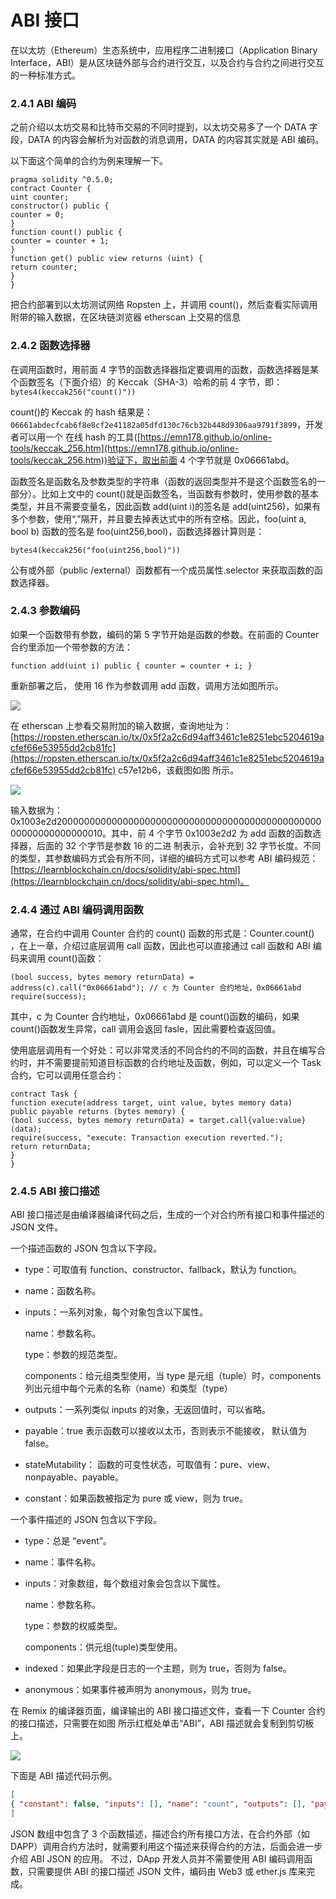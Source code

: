 # ABI 接口

在以太坊（Ethereum）生态系统中，应用程序二进制接口（Application Binary Interface，ABI）是从区块链外部与合约进行交互，以及合约与合约之间进行交互的一种标准方式。

### 2.4.1 ABI 编码

之前介绍以太坊交易和比特币交易的不同时提到，以太坊交易多了一个 DATA 字段，DATA 的内容会解析为对函数的消息调用，DATA 的内容其实就是 ABI 编码。

以下面这个简单的合约为例来理解一下。

```solidity
pragma solidity ^0.5.0; 
contract Counter { 
uint counter; 
constructor() public { 
counter = 0; 
} 
function count() public { 
counter = counter + 1; 
} 
function get() public view returns (uint) { 
return counter; 
} 
}
```

把合约部署到以太坊测试网络 Ropsten 上，并调用 count()，然后查看实际调用附带的输入数据，在区块链浏览器 etherscan 上交易的信息

### 2.4.2 函数选择器

在调用函数时，用前面 4 字节的函数选择器指定要调用的函数，函数选择器是某个函数签名（下面介绍）的 Keccak（SHA-3）哈希的前 4 字节，即： `bytes4(keccak256("count()")) `

count()的 Keccak 的 hash 结果是： `06661abdecfcab6f8e8cf2e41182a05dfd130c76cb32b448d9306aa9791f3899`，开发者可以用一个 在线 hash 的工具([https://emn178.github.io/online-tools/keccak_256.htm](https://emn178.github.io/online-tools/keccak_256.htm))验证下，取出前面 4 个字节就是 0x06661abd。

函数签名是函数名及参数类型的字符串（函数的返回类型并不是这个函数签名的一部分）。比如上文中的 count()就是函数签名，当函数有参数时，使用参数的基本类型，并且不需要变量名，因此函数 add(uint i)的签名是 add(uint256)，如果有多个参数，使用“,”隔开，并且要去掉表达式中的所有空格。因此，foo(uint a, bool b) 函数的签名是 foo(uint256,bool)，函数选择器计算则是：

`bytes4(keccak256("foo(uint256,bool)")) `

公有或外部（public /external）函数都有一个成员属性.selector 来获取函数的函数选择器。

### 2.4.3 参数编码

如果一个函数带有参数，编码的第 5 字节开始是函数的参数。在前面的 Counter 合约里添加一个带参数的方法：

`function add(uint i) public { counter = counter + i; } `

重新部署之后， 使用 16 作为参数调用 add 函数，调用方法如图所示。

![](static/QkoabyhyhoeFXDxmMxFcZoTrnWh.png)

在 etherscan 上参看交易附加的输入数据，查询地址为： [https://ropsten.etherscan.io/tx/0x5f2a2c6d94aff3461c1e8251ebc5204619acfef66e53955dd2cb81fc](https://ropsten.etherscan.io/tx/0x5f2a2c6d94aff3461c1e8251ebc5204619acfef66e53955dd2cb81fc) c57e12b6，该截图如图  所示。

![](static/EJBvbr85HoBkV8xcl1NcTjtWnfc.png)

输入数据为： 0x1003e2d20000000000000000000000000000000000000000000000000000000000000010。其中，前 4 个字节 0x1003e2d2 为 add 函数的函数选择器，后面的 32 个字节是参数 16 的二进 制表示，会补充到 32 字节长度。不同的类型，其参数编码方式会有所不同，详细的编码方式可以参考 ABI 编码规范：[https://learnblockchain.cn/docs/solidity/abi-spec.html](https://learnblockchain.cn/docs/solidity/abi-spec.html)。

### 2.4.4 通过 ABI 编码调用函数

通常，在合约中调用 Counter 合约的 count() 函数的形式是：Counter.count() ，在上一章，介绍过底层调用 call 函数，因此也可以直接通过 call 函数和 ABI 编码来调用 count()函数：

```
(bool success, bytes memory returnData) = address(c).call("0x06661abd"); // c 为 Counter 合约地址，0x06661abd
require(success);
```

其中，c 为 Counter 合约地址，0x06661abd 是 count()函数的编码，如果 count()函数发生异常，call 调用会返回 fasle，因此需要检查返回值。

使用底层调用有一个好处：可以非常灵活的不同合约的不同的函数，并且在编写合约时，并不需要提前知道目标函数的合约地址及函数，例如，可以定义一个 Task 合约，它可以调用任意合约：

```solidity
contract Task { 
function execute(address target, uint value, bytes memory data)
public payable returns (bytes memory) { 
(bool success, bytes memory returnData) = target.call{value:value}(data); 
require(success, "execute: Transaction execution reverted."); 
return returnData; 
} 
}
```

### 2.4.5 ABI 接口描述

ABI 接口描述是由编译器编译代码之后，生成的一个对合约所有接口和事件描述的 JSON 文件。

一个描述函数的 JSON 包含以下字段。

- type：可取值有 function、constructor、fallback，默认为 function。
- name：函数名称。
- inputs：一系列对象，每个对象包含以下属性。

  name：参数名称。

  type：参数的规范类型。

  components：给元组类型使用，当 type 是元组（tuple）时，components 列出元组中每个元素的名称（name）和类型（type）
- outputs：一系列类似 inputs 的对象，无返回值时，可以省略。
- payable：true 表示函数可以接收以太币，否则表示不能接收， 默认值为 false。
- stateMutability： 函数的可变性状态，可取值有：pure、view、nonpayable、payable。
- constant：如果函数被指定为 pure 或 view，则为 true。

一个事件描述的 JSON 包含以下字段。

- type：总是 “event”。
- name：事件名称。
- inputs：对象数组，每个数组对象会包含以下属性。

  name：参数名称。

  type：参数的权威类型。

  components：供元组(tuple)类型使用。
- indexed：如果此字段是日志的一个主题，则为 true，否则为 false。
- anonymous：如果事件被声明为 anonymous，则为 true。

在 Remix 的编译器页面，编译输出的 ABI 接口描述文件，查看一下 Counter 合约的接口描述，只需要在如图 所示红框处单击“ABI”，ABI 描述就会复制到剪切板上。

![](static/P7tRbdot5on4uVxJnrvcXfWMnJc.png)

下面是 ABI 描述代码示例。

```json
[
{ "constant": false, "inputs": [], "name": "count", "outputs": [], "payable": false, "stateMutability": "nonpayable", "type": "function" }, { "constant": true, "inputs": [], "name": "get", "outputs": [ { "internalType": "uint256", "name": "", "type": "uint256" } ], "payable": false, "stateMutability": "view", "type": "function" }, { "inputs": [], "payable": false, "stateMutability": "nonpayable", "type": "constructor" }
]
```

JSON 数组中包含了 3 个函数描述，描述合约所有接口方法，在合约外部（如 DAPP）调用合约方法时，就需要利用这个描述来获得合约的方法，后面会进一步介绍 ABI JSON 的应用。 不过，DApp 开发人员并不需要使用 ABI 编码调用函数，只需要提供 ABI 的接口描述 JSON 文件，编码由 Web3 或 ether.js 库来完成。
